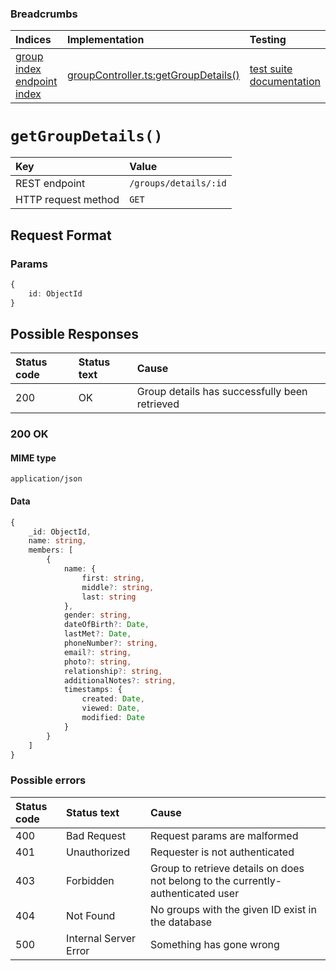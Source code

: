 ### Breadcrumbs

| Indices | Implementation | Testing |
| :----------------------------------------------------------- | :-------------------------------------------------------------------------------------------------------------------- | :--------------------------------------------------------------------------------------------------------------------------------------------------------------- |
| [group index](./index.md)<br>[endpoint index](../index.md) | [groupController.ts:getGroupDetails()](../../../../../backend/src/controllers/groupController.ts#L286-L315) | [test suite](../../../../../backend/tests/controllers/groups/getGroupDetails.test.ts)<br>[documentation](../../tests/groups/getGroupDetails.test.md) |

# `getGroupDetails()`

| Key                 | Value                 |
| :------------------ | :-------------------- |
| REST endpoint       | `/groups/details/:id` |
| HTTP request method | `GET`                 |

## Request Format

### Params

```typescript
{
    id: ObjectId
}
```

## Possible Responses

| Status code | Status text | Cause                                         |
| :---------- | :---------- | :-------------------------------------------- |
| 200         | OK          | Group details has successfully been retrieved |

### 200 OK

#### MIME type

`application/json`

#### Data

```typescript
{
    _id: ObjectId,
    name: string,
    members: [
        {
            name: {
                first: string,
                middle?: string,
                last: string
            },
            gender: string,
            dateOfBirth?: Date,
            lastMet?: Date,
            phoneNumber?: string,
            email?: string,
            photo?: string,
            relationship?: string,
            additionalNotes?: string,
            timestamps: {
                created: Date,
                viewed: Date,
                modified: Date
            }
        }
    ]
}
```

### Possible errors

| Status code | Status text           | Cause                                                                            |
| :---------- | :-------------------- | :------------------------------------------------------------------------------- |
| 400         | Bad Request           | Request params are malformed                                                     |
| 401         | Unauthorized          | Requester is not authenticated                                                   |
| 403         | Forbidden             | Group to retrieve details on does not belong to the currently-authenticated user |
| 404         | Not Found             | No groups with the given ID exist in the database                                |
| 500         | Internal Server Error | Something has gone wrong                          |

